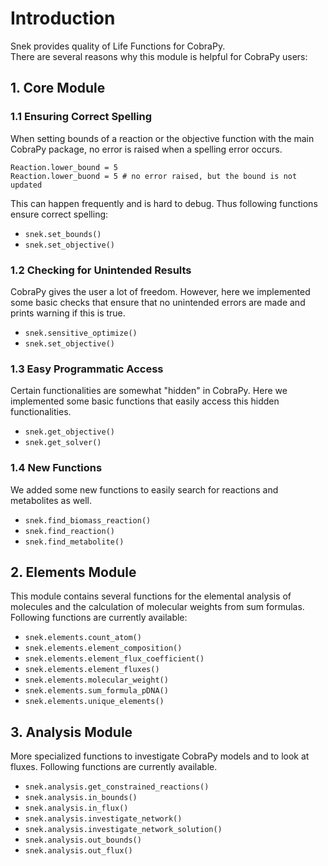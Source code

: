 # Introduction

Snek provides quality of Life Functions for CobraPy. <br>
There are several reasons why this module is helpful for CobraPy users:

## 1. Core Module

### 1.1 Ensuring Correct Spelling

When setting bounds of a reaction or the objective function with the main CobraPy
package, no error is raised when a spelling error occurs.

```
Reaction.lower_bound = 5
Reaction.lower_buond = 5 # no error raised, but the bound is not updated
```

This can happen frequently and is hard to debug. Thus following functions ensure
correct spelling:

* ```snek.set_bounds()```
* ```snek.set_objective()```

### 1.2 Checking for Unintended Results

CobraPy gives the user a lot of freedom. However, here we implemented some basic
checks that ensure that no unintended errors are made and prints warning if this is true.

* ```snek.sensitive_optimize()```
* ```snek.set_objective()```

### 1.3 Easy Programmatic Access

Certain functionalities are somewhat "hidden" in CobraPy. Here we implemented some
basic functions that easily access this hidden functionalities.

* ```snek.get_objective()```
* ```snek.get_solver()```

### 1.4 New Functions

We added some new functions to easily search for reactions and metabolites as well.

* ```snek.find_biomass_reaction()```
* ```snek.find_reaction()```
* ```snek.find_metabolite()```

## 2. Elements Module

This module contains several functions for the elemental analysis of molecules
and the calculation of molecular weights from sum formulas. Following functions
are currently available:

* ```snek.elements.count_atom()```
* ```snek.elements.element_composition()```
* ```snek.elements.element_flux_coefficient()```
* ```snek.elements.element_fluxes()```
* ```snek.elements.molecular_weight()```
* ```snek.elements.sum_formula_pDNA()```
* ```snek.elements.unique_elements()```

## 3. Analysis Module

More specialized functions to investigate CobraPy models and to look at fluxes.
Following functions are currently available.

* ```snek.analysis.get_constrained_reactions()```
* ```snek.analysis.in_bounds()```
* ```snek.analysis.in_flux()```
* ```snek.analysis.investigate_network()```
* ```snek.analysis.investigate_network_solution()```
* ```snek.analysis.out_bounds()```
* ```snek.analysis.out_flux()```
